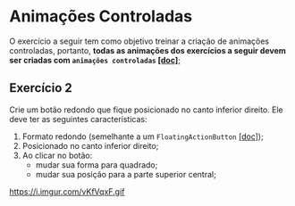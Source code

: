 # Animações Controladas
O exercício a seguir tem como objetivo treinar a criação de animações controladas, portanto, **todas as animações dos exercícios a seguir devem ser criadas com `animações controladas` [[doc]](https://docs.flutter.dev/development/ui/animations/tutorial)**;

## Exercício 2
Crie um botão redondo que fique posicionado no canto inferior direito. Ele deve ter as seguintes características:
 1. Formato redondo (semelhante a um `FloatingActionButton` [[doc]](https://api.flutter.dev/flutter/material/FloatingActionButton-class.html));
 2. Posicionado no canto inferior direito;
 3. Ao clicar no botão:
    - mudar sua forma para quadrado;
    - mudar sua posição para a parte superior central;
    
https://i.imgur.com/vKfVqxF.gif